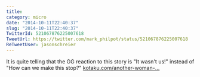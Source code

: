 ```yaml
---
title: 
category: micro
date: "2014-10-11T22:40:37"
slug: "2014-10-11T22:40:37"
TwitterId: 521067876225007618
TweetUrl: https://twitter.com/mark_philpot/status/521067876225007618
ReTweetUser: jasonschreier
---
```


<i class="fa fa-retweet" aria-hidden="true"></i> It is quite telling that the GG reaction to this story is "It wasn't us!" instead of "How can we make this stop?" [kotaku.com/another-woman-…](http://kotaku.com/another-woman-in-gaming-flees-home-following-death-thre-1645280338)